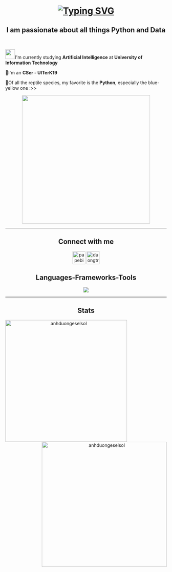 <h1 align="center"><a href="https://git.io/typing-svg"><img src="https://readme-typing-svg.herokuapp.com?font=Rubik+Glitch&size=56&pause=1000&color=52FF00&center=true&vCenter=true&width=700&height=80&lines=Hello%2C+World!;I'm+anhduongeselsol." alt="Typing SVG" /></a>

<h2 align="center">I am passionate about all things Python and Data </h2>
</br>
<div>
  
<img src="https://media.giphy.com/media/WUlplcMpOCEmTGBtBW/giphy.gif" width="30">I'm currently studying **Artificial Intelligence** at **University of Information Technology**

🐋I'm an **CSer - UITerK19**

🐍Of all the reptile species, my favorite is the **Python**, especially the blue-yellow one :>>

<div align=center></h5><img src="https://i.giphy.com/media/v1.Y2lkPTc5MGI3NjExZHhoeGQ4ZzVrN2NzYnhkd2xodnRiejgyc3k1cW53YXdkMGg2aXUxYiZlcD12MV9pbnRlcm5hbF9naWZfYnlfaWQmY3Q9Zw/UIN7Andwh7kDZGUvmt/giphy.gif" width="400">
</h1>
<hr/>
<h2 align="center">Connect with me</h2>
<p align="center">
<a href="https://fb.com/papebipyyyyy" target="blank"><img align="center" src="https://raw.githubusercontent.com/rahuldkjain/github-profile-readme-generator/master/src/images/icons/Social/facebook.svg" alt="papebipyyyyy" height="40" width="40" /></a>
<a href="https://instagram.com/duongtran_06" target="blank"><img align="center" src="https://raw.githubusercontent.com/rahuldkjain/github-profile-readme-generator/master/src/images/icons/Social/instagram.svg" alt="duongtran_06" height="40" width="40" /></a>
</p>
</hr>
<h2 align="center"> Languages-Frameworks-Tools </h2>
<div align=center>
<img src="https://skillicons.dev/icons?i=py,vscode,github,git,html,pycharm,windows,opencv" />
</div>

<hr/>

<h2 align="center"> Stats </h2>
<img align="left" src="https://github-readme-stats.vercel.app/api?username=anhduongeselsol&show_icons=true&title_color=b2ff0e&text_color=e3e3e3&bg_color=000000&locale=en" alt="anhduongeselsol" width=380 />

<img align="right" src="https://github-readme-streak-stats.herokuapp.com/?user=anhduongeselsol&theme=dark" alt="anhduongeselsol" width=390 />

  

  
